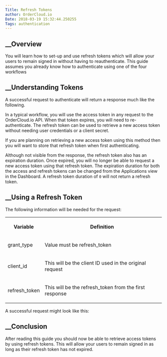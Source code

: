 ```yaml
---
Title: Refresh Tokens
author: OrderCloud.io 
Date: 2018-03-19 15:32:44.250255
Tags: authentication
---
```



## __Overview

You will learn how to set-up and use refresh tokens which will allow your
users to remain signed in without having to reauthenticate. This guide assumes
you already know how to authenticate using one of the four workflows

## __Understanding Tokens

A successful request to authenticate will return a response much like the
following.

    
    
    
    
    
            

In a typical workflow, you will use the access token in any request to the
OrderCloud.io API. When that token expires, you will need to re-authenticate.
The refresh token can be used to retrieve a new access token without needing
user credentials or a client secret.

If you are planning on retrieving a new access token using this method then
you will want to store that refresh token when first authenticating.

Although not visible from the response, the refresh token also has an
expiration duration. Once expired, you will no longer be able to request a new
access token using that refresh token. The expiration duration for both the
access and refresh tokens can be changed from the Applications view in the
Dashboard. A refresh token duration of `0` will not return a refresh token.

## __Using a Refresh Token

The following information will be needed for the request:  
  
<table>  
<tr>  
<th>

Variable

</th>  
<th>

Definition

</th> </tr>  
<tr>  
<td>

grant_type

</td>  
<td>

Value must be refresh_token

</td> </tr>  
<tr>  
<td>

client_id

</td>  
<td>

This will be the client ID used in the original request

</td> </tr>  
<tr>  
<td>

refresh_token

</td>  
<td>

This will be the refresh_token from the first response

</td> </tr> </table>

A successful request might look like this:

    
    
            

## __Conclusion

After reading this guide you should now be able to retrieve access tokens by
using refresh tokens. This will allow your users to remain signed in as long
as their refresh token has not expired.

